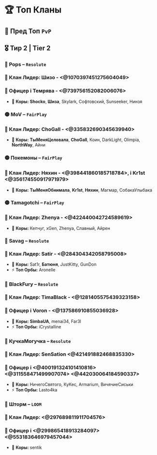 # 🏆 **Топ Кланы**

## 🏅 **Пред Топ** `PvP`
## 🎖️ **Тир 2 | Tier 2**

###  🔴 **Pops** – `Resolute`  
### 👑 Клан Лидер: Шизо - <@1070397451275604049>  
### 👮 Офицер ℹ️ Темрява - <@739756152082006076>  
- 🌟 **Коры:** **Shocko**, **Шиза**, Skylark, Софтовский, Sunseeker, Нинзя

###  🟡 **MoV** – `FairPlay`  
### 👑 Клан Лидер: ChoGall - <@335832690345639940>  
- 🌟 **Коры:** **ТыМеняЦеловала**, **ChoGall**, Коин, DarkLight, Olimpia, **NorthWay**, Айни

###  🟡 **Покемоны** – `FairPlay`  
### 👑 Клан Лидер: Няхин - <@398441860185718784>, ℹ️ Kr1st <@356174550917971979>
- 🌟 **Коры:** **ТыМеняОбнимала**, **Kr1st**, **Няхин**, Магмар, СобакаУлыбака

###  🟡 **Tamagotchi** – `FairPlay`  
### 👑 Клан Лидер: Zhenya - <@422440042724589619>  
- 🌟 **Коры:** Кепчуг, xGen, Zhenya, Славный, Айрен  

###  🔴 **Savag** – `Resolute`  
### 👑 Клан Лидер: Satir - <@284304342058795008>  
- 🌟 **Коры:** Sat1r, **Батюня**, JustKitty, GunDon  
- ⚡ **Топ Орбы:** Aronelle  


###  🔴 **BlackFury** – `Resolute`  
### 👑 Клан Лидер: TimaBlack - <@1281405575439323158>
### 👮 Офицер ℹ️ Voron - <@137586910855036928>
- 🌟 **Коры:** **SimbaUA**, menai34, Far3l  
- ⚡ **Топ Орбы:** iCrystalline  

###  🔴 **КучкаМогучка** – `Resolute`  
### 👑 Клан Лидер: SenSation <@421491882468835330>
### 👮 Офицер ℹ️ <@400191324101410816> <@311558471499907074>  <@442030064184590337>
- 🌟 **Коры:** НичегоСвятого, КуКес, Armarium, ВичячиеСиськи
- ⚡ **Топ Орбы:** Lasto4ka

###  🔵 **Шторм** – `LOOM`  
### 👑 Клан Лидер: <@297689811911704576>
### 👮 Офицер ℹ️ <@299865418913284097> <@553183646979457044>
- 🌟 **Коры:** sentik

